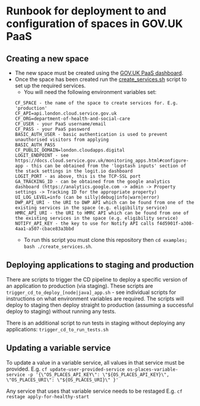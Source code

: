 # Runbook for deployment to and configuration of spaces in GOV.UK PaaS

## Creating a new space
* The new space must be created using the [GOV.UK PaaS dashboard](https://admin.london.cloud.service.gov.uk/organisations/71ede43d-237a-4ce9-8bc0-e2f395a0d8a1).
* Once the space has been created run the [create_services.sh](./create_services.sh) script to set up the required services.
    * You will need the following environment variables set:
    ```
    CF_SPACE - the name of the space to create services for. E.g. 'production'
    CF_API=api.london.cloud.service.gov.uk
    CF_ORG=department-of-health-and-social-care
    CF_USER - your PaaS username/email
    CF_PASS - your PaaS password
    BASIC_AUTH_USER - basic authentication is used to prevent unauthorised visitors from applying
    BASIC_AUTH_PASS
    CF_PUBLIC_DOMAIN=london.cloudapps.digital
    LOGIT_ENDPOINT - see https://docs.cloud.service.gov.uk/monitoring_apps.html#configure-app - this can be obtained from the 'logstash inputs' section of the stack settings in the logit.io dashboard
    LOGIT_PORT - as above, this is the TCP-SSL port
    GA_TRACKING_ID - can be obtained from the google analytics dashboard (https://analytics.google.com -> admin -> Property settings -> Tracking ID for the appropriate property)
    UI_LOG_LEVEL=info (can be silly|debug|info|warn|error)
    DWP_API_URI - the URI to DWP API which can be found from one of the existing services in the space (e.g. eligibility service)
    HMRC_API_URI - the URI to HMRC API which can be found from one of the existing services in the space (e.g. eligibility service)
    NOTIFY_API_KEY - the key to use for Notify API calls f4d5901f-a308-4aa1-a507-cbace83a3bbd
    ```
    * To run this script you must clone this repository then `cd examples; bash ./create_services.sh`.

## Deploying applications to staging and production
There are scripts to trigger the CD pipeline to deploy a specific version of an application to production (via staging).
These scripts are `trigger_cd_to_deploy_[node|java]_app.sh` - see individual scripts for instructions on what environment variables are required.
The scripts will deploy to staging then deploy straight to production (assuming a successful deploy to staging) without running any tests.

There is an additional script to run tests in staging without deploying any applications: `trigger_cd_to_run_tests.sh`

## Updating a variable service
To update a value in a variable service, all values in that service must be provided. 
E.g. `cf update-user-provided-service os-places-variable-service -p '{\"OS_PLACES_API_KEY\": \"${OS_PLACES_API_KEY}\", \"OS_PLACES_URI\": \"${OS_PLACES_URI}\" }'`

Any service that uses that variable service needs to be restaged
E.g. `cf restage apply-for-healthy-start`
